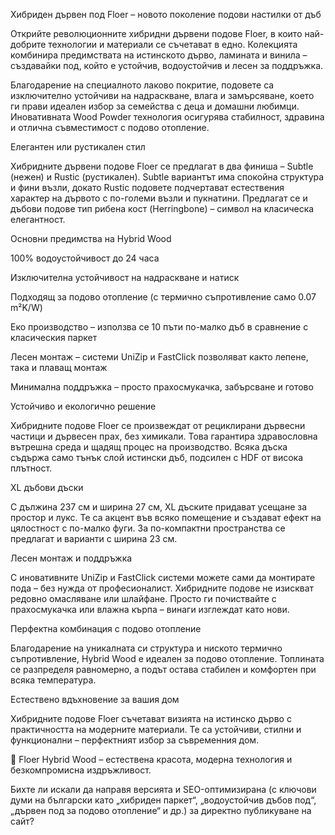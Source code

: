Хибриден дървен под Floer – новото поколение подови настилки от дъб

Открийте революционните хибридни дървени подове Floer, в които най-добрите технологии и материали се съчетават в едно. Колекцията комбинира предимствата на истинското дърво, ламината и винила – създавайки под, който е устойчив, водоустойчив и лесен за поддръжка.

Благодарение на специалното лаково покритие, подовете са изключително устойчиви на надраскване, влага и замърсяване, което ги прави идеален избор за семейства с деца и домашни любимци.
Иновативната Wood Powder технология осигурява стабилност, здравина и отлична съвместимост с подово отопление.

Елегантен или рустикален стил

Хибридните дървени подове Floer се предлагат в два финиша – Subtle (нежен) и Rustic (рустикален).
Subtle вариантът има спокойна структура и фини възли, докато Rustic подовете подчертават естествения характер на дървото с по-големи възли и пукнатини.
Предлагат се и дъбови подове тип рибена кост (Herringbone) – символ на класическа елегантност.

Основни предимства на Hybrid Wood

100% водоустойчивост до 24 часа

Изключителна устойчивост на надраскване и натиск

Подходящ за подово отопление (с термично съпротивление само 0.07 m²K/W)

Еко производство – използва се 10 пъти по-малко дъб в сравнение с класическия паркет

Лесен монтаж – системи UniZip и FastClick позволяват както лепене, така и плаващ монтаж

Минимална поддръжка – просто прахосмукачка, забърсване и готово

Устойчиво и екологично решение

Хибридните подове Floer се произвеждат от рециклирани дървесни частици и дървесен прах, без химикали. Това гарантира здравословна вътрешна среда и щадящ процес на производство.
Всяка дъска съдържа само тънък слой истински дъб, подсилен с HDF от висока плътност.

XL дъбови дъски

С дължина 237 см и ширина 27 см, XL дъските придават усещане за простор и лукс. Те са акцент във всяко помещение и създават ефект на цялостност с по-малко фуги.
За по-компактни пространства се предлагат и варианти с ширина 23 см.

Лесен монтаж и поддръжка

С иновативните UniZip и FastClick системи можете сами да монтирате пода – без нужда от професионалист.
Хибридните подове не изискват редовно омасляване или шлайфане. Просто ги почиствайте с прахосмукачка или влажна кърпа – винаги изглеждат като нови.

Перфектна комбинация с подово отопление

Благодарение на уникалната си структура и ниското термично съпротивление, Hybrid Wood е идеален за подово отопление. Топлината се разпределя равномерно, а подът остава стабилен и комфортен при всяка температура.

Естествено вдъхновение за вашия дом

Хибридните подове Floer съчетават визията на истинско дърво с практичността на модерните материали. Те са устойчиви, стилни и функционални – перфектният избор за съвременния дом.

🌿 Floer Hybrid Wood – естествена красота, модерна технология и безкомпромисна издръжливост.

Бихте ли искали да направя версията и SEO-оптимизирана (с ключови думи на български като „хибриден паркет“, „водоустойчив дъбов под“, „дървен под за подово отопление“ и др.) за директно публикуване на сайт?